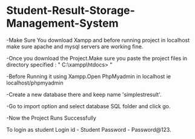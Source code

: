 # Student-Result-Storage-Management-System

-Make Sure You download Xampp and before running project in localhost make sure apache and mysql servers are working fine.

-Once you download the Project.Make sure you paste the project files in directory specified : " C:\xampp\htdocs> "

-Before Running it using Xampp.Open PhpMyadmin in localhost ie localhost/phpmyadmin

-Create a new database there and keep name 'simplestresult'.

-Go to import option and select database SQL folder and click go.

-Now the Project Runs Successfully

To login as student 
Login id - Student
Password - Password@123.
